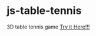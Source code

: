 # js-table-tennis
3D table tennis game
 <a href="https://safalpandey.github.io/js-table-tennis/index">Try it Here!!! </a>
